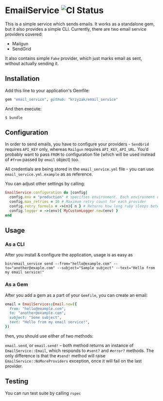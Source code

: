 # EmailService ![CI Status](https://circleci.com/gh/krzyzak/email_service.svg?style=shield&circle-token=:circle-token)

This is a simple service which sends emails. It works as a standalone gem, but it also provides a simple CLI.
Currently, there are two email service providers covered:
 - Mailgun
 - SendGrid

It also contains simple `Fake` provider, which just marks email as sent, without actually sending it.

## Installation

Add this line to your application's Gemfile:

```ruby
gem "email_service", github: "krzyzak/email_service"
```

And then execute:

    $ bundle


## Configuration

In order to send emails, you have to configure your providers - `SendGrid` requires `API_KEY` only, whereas `Mailgun` requires `API_KEY`, `API_URL`. You’d probably want to pass `FROM` to configuration file (which will be used instead of `#from` passed by `email` object) too.

All credentials are being stored in the `email_service.yml` file - you can use `email_service.yml.example` as as reference.

You can adjust other settings by calling:

```ruby
EmailService.configuration do |config|
  config.env = "production" # specifies environment. Each environment uses different credentials for providers
  config.max_retries = 10 # Maximum retry count for each provider
  config.retry_formula = ->(n){ n } # Returns how long ruby sleeps between retries for N-th retry
  config.logger = ->(env){ MyCustomLogger.new(env) }
end
```
## Usage

### As a CLI

After you install & configure the application, usage is as easy as
```
bin/email_service send --from="hello@example.com" --to="another@exaple.com" --subject="Sample subject" --text="Hello from my email service!"
```

### As a Gem

After you add a gem as a part of your `Gemfile`, you can create an email:
```ruby
email = EmailService::Email.new({
  from: "hello@example.com",
  to: "another@example.com",
  subject: "Some subject",
  text: "Hello from my email service!",
})
```

then, you should use either of two methods:

`email.send`, or `email.send!` – both method returns an instance of `EmailService::Email`, which responds to `#sent?` and `#error?` methods. The only difference is that the `#send!` method will raise `EmailService::NoMoreProviders` exception, once it will fail on the last provider.


## Testing

You can run test suite by calling `rspec`
